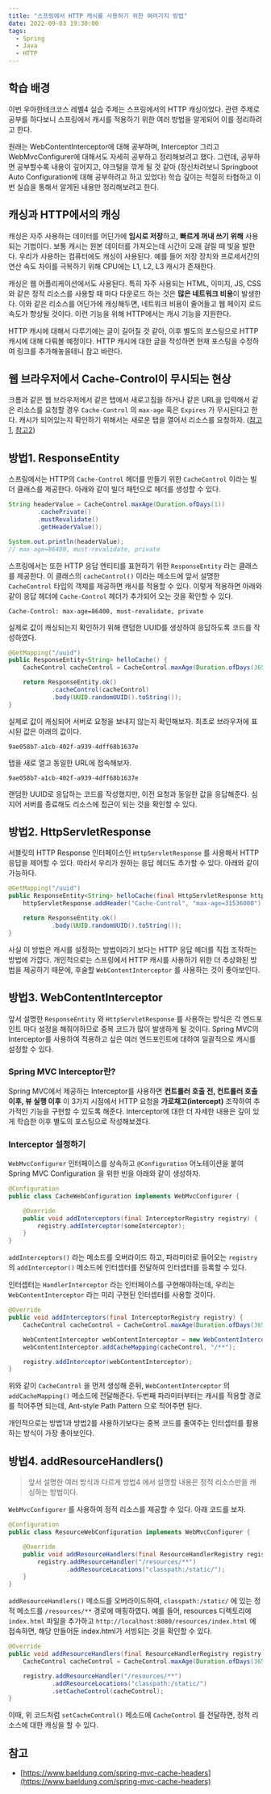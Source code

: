 ```yaml
---
title: "스프링에서 HTTP 캐시를 사용하기 위한 여러가지 방법"
date: 2022-09-03 19:30:00
tags:
  - Spring
  - Java
  - HTTP
---
```


## 학습 배경

이번 우아한테크코스 레벨4 실습 주제는 스프링에서의 HTTP 캐싱이었다. 관련 주제로 공부를 하다보니 스프링에서 캐시를 적용하기 위한 여러 방법을 알게되어 이를 정리하려고 한다.

원래는 WebContentInterceptor에 대해 공부하며, Interceptor 그리고 WebMvcConfigurer에 대해서도 자세히 공부하고 정리해보려고 했다. 그런데, 공부하면 공부할수록 내용이 깊어지고, 야크털을 깎게 될 것 같아 (정신차려보니 Springboot Auto Configuration에 대해 공부하려고 하고 있었다) 학습 깊이는 적절히 타협하고 이번 실습을 통해서 알게된 내용만 정리해보려고 한다.

## 캐싱과 HTTP에서의 캐싱

캐싱은 자주 사용하는 데이터를 어딘가에 **임시로 저장**하고, **빠르게 꺼내 쓰기 위해** 사용되는 기법이다. 보통 캐시는 원본 데이터를 가져오는데 시간이 오래 걸릴 때 빛을 발한다. 우리가 사용하는 컴퓨터에도 캐싱이 사용된다. 예를 들어 저장 장치와 프로세서간의 연산 속도 차이를 극복하기 위해 CPU에는 L1, L2, L3 캐시가 존재한다.

캐싱은 웹 어플리케이션에서도 사용된다. 특히 자주 사용되는 HTML, 이미지, JS, CSS와 같은 정적 리소스를 사용할 때 마다 다운로드 하는 것은 **많은 네트워크 비용**이 발생한다. 이와 같은 리소스를 어딘가에 캐싱해두면, 네트워크 비용이 줄어들고 웹 페이지 로드 속도가 향상될 것이다. 이런 기능을 위해 HTTP에서는 캐시 기능을 지원한다.

HTTP 캐시에 대해서 다루기에는 글이 길어질 것 같아, 이후 별도의 포스팅으로 HTTP 캐시에 대해 다뤄볼 예정이다. HTTP 캐시에 대한 글을 작성하면 현재 포스팅을 수정하여 링크를 추가해놓을테니 참고 바란다.

## 웹 브라우저에서 Cache-Control이 무시되는 현상

크롬과 같은 웹 브라우저에서 같은 탭에서 새로고침을 하거나 같은 URL을 입력해서 같은 리소스를 요청할 경우 `Cache-Control` 의 `max-age` 혹은 `Expires` 가 무시된다고 한다. 캐시가 되어있는지 확인하기 위해서는 새로운 탭을 열어서 리소스를 요청하자. ([참고1](https://stackoverflow.com/questions/11245767/is-chrome-ignoring-cache-control-max-age), [참고2](https://tech.ssut.me/cache-optimization-using-cache-control-immutable/))

## 방법1. ResponseEntity

스프링에서는 HTTP의 `Cache-Control` 헤더를 만들기 위한 `CacheControl` 이라는 빌더 클래스를 제공한다. 아래와 같이 빌더 패턴으로 헤더를 생성할 수 있다.

```java
String headerValue = CacheControl.maxAge(Duration.ofDays(1))
        .cachePrivate()
        .mustRevalidate()
        .getHeaderValue();

System.out.println(headerValue);
// max-age=86400, must-revalidate, private
```

스프링에서는 또한 HTTP 응답 엔티티를 표현하기 위한 `ResponseEntity` 라는 클래스를 제공한다. 이 클래스의 `cacheControl()` 이라는 메소드에 앞서 설명한 `CacheControl` 타입의 객체를 제공하면 캐시를 적용할 수 있다. 이렇게 적용하면 아래와 같이 응답 헤더에 `Cache-Control` 헤더가 추가되어 오는 것을 확인할 수 있다.

```
Cache-Control: max-age=86400, must-revalidate, private
```

실제로 값이 캐싱되는지 확인하기 위해 랜덤한 UUID를 생성하여 응답하도록 코드를 작성하였다.

```java
@GetMapping("/uuid")
public ResponseEntity<String> helloCache() {
    CacheControl cacheControl = CacheControl.maxAge(Duration.ofDays(365));

    return ResponseEntity.ok()
            .cacheControl(cacheControl)
            .body(UUID.randomUUID().toString());
}
```

실제로 값이 캐싱되어 서버로 요청을 보내지 않는지 확인해보자. 최초로 브라우저에 표시된 값은 아래의 값이다.

```
9ae058b7-a1cb-402f-a939-4dff68b1637e
```

탭을 새로 열고 동일한 URL에 접속해보자.

```
9ae058b7-a1cb-402f-a939-4dff68b1637e
```

랜덤한 UUID로 응답하는 코드를 작성했지만, 이전 요청과 동일한 값을 응답해준다. 심지어 서버를 종료해도 리소스에 접근이 되는 것을 확인할 수 있다.

## 방법2. HttpServletResponse

서블릿의 HTTP Response 인터페이스인 `HttpServletResponse` 를 사용해서 HTTP 응답을 제어할 수 있다. 따라서 우리가 원하는 응답 헤더도 추가할 수 있다. 아래와 같이 가능하다.

```java
@GetMapping("/uuid")
public ResponseEntity<String> helloCache(final HttpServletResponse httpServletResponse) {
    httpServletResponse.addHeader("Cache-Control", "max-age=31536000");

    return ResponseEntity.ok()
            .body(UUID.randomUUID().toString());
}
```

사실 이 방법은 캐시를 설정하는 방법이라기 보다는 HTTP 응답 헤더를 직접 조작하는 방법에 가깝다. 개인적으로는 스프링에서 HTTP 캐시를 사용하기 위한 더 추상화된 방법을 제공하기 때문에, 후술할 `WebContentInterceptor` 를 사용하는 것이 좋아보인다.

## 방법3. WebContentInterceptor

앞서 설명한 `ResponseEntity` 와 `HttpServletResponse` 를 사용하는 방식은 각 엔드포인트 마다 설정을 해줘야하므로 중복 코드가 많이 발생하게 될 것이다. Spring MVC의 Interceptor를 사용하여 적용하고 싶은 여러 엔드포인트에 대하여 일괄적으로 캐시를 설정할 수 있다.

### Spring MVC Interceptor란?

Spring MVC에서 제공하는 Interceptor를 사용하면 **컨트롤러 호출 전, 컨트롤러 호출 이후, 뷰 실행 이후** 이 3가지 시점에서 HTTP 요청을 **가로채고(intercept)** 조작하여 추가적인 기능을 구현할 수 있도록 해준다. Interceptor에 대한 더 자세한 내용은 깊이 있게 학습한 이후 별도의 포스팅으로 작성해보겠다.

### Interceptor 설정하기

`WebMvcConfigurer` 인터페이스를 상속하고 `@Configuration` 어노테이션을 붙여 Spring MVC Configuration 을 위한 빈을 아래와 같이 생성하자.

```java
@Configuration
public class CacheWebConfiguration implements WebMvcConfigurer {

    @Override
    public void addInterceptors(final InterceptorRegistry registry) {
        registry.addInterceptor(someInterceptor);
    }
}
```

`addInterceptors()` 라는 메소드를 오버라이드 하고, 파라미터로 들어오는 `registry` 의 `addInterceptor()` 메소드에 인터셉터를 전달하여 인터셉터를 등록할 수 있다.

인터셉터는 `HandlerInterceptor` 라는 인터페이스를 구현해야하는데, 우리는 `WebContentInterceptor` 라는 미리 구현된 인터셉터를 사용할 것이다.

```java
@Override
public void addInterceptors(final InterceptorRegistry registry) {
    CacheControl cacheControl = CacheControl.maxAge(Duration.ofDays(365));

    WebContentInterceptor webContentInterceptor = new WebContentInterceptor();
    webContentInterceptor.addCacheMapping(cacheControl, "/**");

    registry.addInterceptor(webContentInterceptor);
}
```

위와 같이 `CacheControl` 을 먼저 생성해 준뒤, `WebContentInterceptor` 의 `addCacheMapping()` 메소드에 전달해준다. 두번째 파라미터부터는 캐시를 적용할 경로를 적어주면 되는데, Ant-style Path Pattern 으로 적어주면 된다.

개인적으로는 방법1과 방법2를 사용하기보다는 중복 코드를 줄여주는 인터셉터를 활용하는 방식이 가장 좋아보인다.

## 방법4. addResourceHandlers()

> 앞서 설명한 여러 방식과 다르게 방법4 에서 설명할 내용은 정적 리소스만을 캐싱하는 방법이다.

`WebMvcConfigurer` 를 사용하여 정적 리소스를 제공할 수 있다. 아래 코드를 보자.

```java
@Configuration
public class ResourceWebConfiguration implements WebMvcConfigurer {

    @Override
    public void addResourceHandlers(final ResourceHandlerRegistry registry) {
        registry.addResourceHandler("/resources/**")
                .addResourceLocations("classpath:/static/");
    }
}
```

`addResourceHandlers()` 메소드를 오버라이드하여, `classpath:/static/` 에 있는 정적 메소드를 `/resources/**` 경로에 매핑하였다. 예를 들어, resources 디렉토리에 `index.html` 파일을 추가하고 `http://localhost:8080/resources/index.html` 에 접속하면, 해당 만들어둔 index.html가 서빙되는 것을 확인할 수 있다.

```java
@Override
public void addResourceHandlers(final ResourceHandlerRegistry registry) {
    CacheControl cacheControl = CacheControl.maxAge(Duration.ofDays(365));

    registry.addResourceHandler("/resources/**")
            .addResourceLocations("classpath:/static/")
            .setCacheControl(cacheControl);
}
```

이때, 위 코드처럼 `setCacheControl()` 메소드에 `CacheControl` 를 전달하면, 정적 리소스에 대한 캐싱을 할 수 있다.

## 참고

- [https://www.baeldung.com/spring-mvc-cache-headers](https://www.baeldung.com/spring-mvc-cache-headers)
